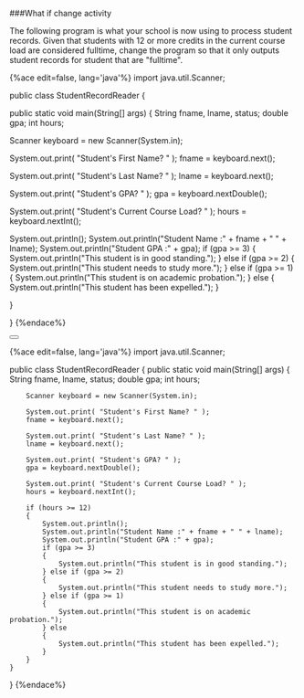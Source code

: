 <!-- djw:done-->
###What if change activity

The following program is what your school is now using to process student records. Given that students with 12 or more credits in the current course load are considered fulltime, change the program so that it only outputs student records for student that are "fulltime".

{%ace edit=false, lang='java'%}
import java.util.Scanner;

public class StudentRecordReader {

public static void main(String[] args) {
String fname, lname, status;
double gpa;
int hours;


Scanner keyboard = new Scanner(System.in);

System.out.print( "Student's First Name? " );
fname = keyboard.next();

System.out.print( "Student's Last Name? " );
lname = keyboard.next();

System.out.print( "Student's GPA? " );
gpa = keyboard.nextDouble();

System.out.print( "Student's Current Course Load? " );
hours = keyboard.nextInt();

System.out.println();
System.out.println("Student Name :" + fname + " " + lname);
System.out.println("Student GPA :" + gpa);
if (gpa >= 3)
{
System.out.println("This student is in good standing.");
} else if (gpa >= 2)
{
System.out.println("This student needs to study more.");
} else if (gpa >= 1)
{
System.out.println("This student is on academic probation.");
} else
{
System.out.println("This student has been expelled.");
}


}

}
{%endace%}



<button class="section" target="section1" show="Sample Answer" hide="Hide Answer"></button>

<!--sec data-title="Answer" data-id="section1" data-show=false ces-->
{%ace edit=false, lang='java'%}
import java.util.Scanner;

public class StudentRecordReader {
	public static void main(String[] args) {
		String fname, lname, status;
		double gpa;
		int hours;
	
		Scanner keyboard = new Scanner(System.in);
	
		System.out.print( "Student's First Name? " );
		fname = keyboard.next();
	
		System.out.print( "Student's Last Name? " );
		lname = keyboard.next();
	
		System.out.print( "Student's GPA? " );
		gpa = keyboard.nextDouble();
	
		System.out.print( "Student's Current Course Load? " );
		hours = keyboard.nextInt();
	
		if (hours >= 12)
		{
			System.out.println();
			System.out.println("Student Name :" + fname + " " + lname);
			System.out.println("Student GPA :" + gpa);
			if (gpa >= 3)
			{
				System.out.println("This student is in good standing.");
			} else if (gpa >= 2)
			{
				System.out.println("This student needs to study more.");
			} else if (gpa >= 1)
			{
				System.out.println("This student is on academic probation.");
			} else
			{
				System.out.println("This student has been expelled.");
			}
		}
	}
}
{%endace%}
<!--endsec-->